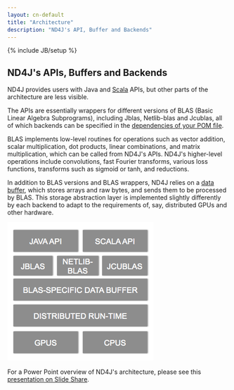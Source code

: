 ```yaml
---
layout: cn-default
title: "Architecture"
description: "ND4J's API, Buffer and Backends"
---
```

{% include JB/setup %}

## ND4J's APIs, Buffers and Backends

ND4J provides users with Java and [Scala](http://nd4j.org/scala.html) APIs, but other parts of the architecture are less visible.

The APIs are essentially wrappers for different versions of BLAS (Basic Linear Algebra Subprograms), including Jblas, Netlib-blas and Jcublas, all of which backends can be specified in the [dependencies of your POM file](http://nd4j.org/dependencies.html).

BLAS implements low-level routines for operations such as vector addition, scalar multiplication, dot products, linear combinations, and matrix multiplication, which can be called from ND4J's APIs. ND4J's higher-level operations include convolutions, fast Fourier transforms, various loss functions, transforms such as sigmoid or tanh, and reductions.

In addition to BLAS versions and BLAS wrappers, ND4J relies on a [data buffer](https://en.wikipedia.org/wiki/Data_buffer), which stores arrays and raw bytes, and sends them to be processed by BLAS. This storage abstraction layer is implemented slightly differently by each backend to adapt to the requirements of, say, distributed GPUs and other hardware.

![Alt text](../img/nd4j_architecture.png)

For a Power Point overview of ND4J's architecture, please see this [presentation on Slide Share](http://www.slideshare.net/agibsonccc/nd4-j-slidespptx).
